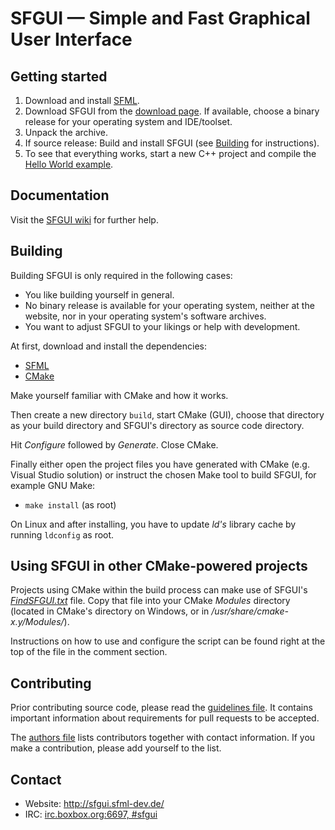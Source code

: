 # SFGUI — Simple and Fast Graphical User Interface

## Getting started

  1. Download and install [SFML](http://sfml-dev.org/).
  2. Download SFGUI from the
     [download page](https://github.com/TankOs/SFGUI/releases). If available,
     choose a binary release for your operating system and IDE/toolset.
  3. Unpack the archive.
  4. If source release: Build and install SFGUI (see [Building](#building) for
     instructions).
  5. To see that everything works, start a new C++ project and compile the
     [Hello World example](https://github.com/TankOs/SFGUI/blob/master/examples/HelloWorld.cpp).

## Documentation

Visit the [SFGUI wiki](https://github.com/TankOs/SFGUI/wiki) for further help.

## Building

Building SFGUI is only required in the following cases:

  * You like building yourself in general.
  * No binary release is available for your operating system, neither at the
    website, nor in your operating system's software archives.
  * You want to adjust SFGUI to your likings or help with development.

At first, download and install the dependencies:

  * [SFML](http://sfml-dev.org/)
  * [CMake](http://cmake.org/)

Make yourself familiar with CMake and how it works.

Then create a new directory `build`, start CMake (GUI), choose that directory
as your build directory and SFGUI's directory as source code directory.

Hit _Configure_ followed by _Generate_. Close CMake.

Finally either open the project files you have generated with CMake (e.g.
Visual Studio solution) or instruct the chosen Make tool to build SFGUI, for
example GNU Make:

  * `make install` (as root)

On Linux and after installing, you have to update _ld's_ library cache by
running `ldconfig` as root.

## Using SFGUI in other CMake-powered projects

Projects using CMake within the build process can make use of SFGUI's
[_FindSFGUI.txt_](https://github.com/TankOs/SFGUI/blob/master/cmake/Modules/FindSFGUI.cmake)
file. Copy that file into your CMake _Modules_ directory (located in CMake's
directory on Windows, or in _/usr/share/cmake-x.y/Modules/_).

Instructions on how to use and configure the script can be found right at the
top of the file in the comment section.

## Contributing

Prior contributing source code, please read the [guidelines
file](https://github.com/TankOs/SFGUI/blob/master/doc/GUIDELINES.md). It
contains important information about requirements for pull requests to be
accepted.

The [authors file](https://github.com/TankOs/SFGUI/blob/master/AUTHORS.md)
lists contributors together with contact information. If you make a
contribution, please add yourself to the list.

## Contact

  * Website: http://sfgui.sfml-dev.de/
  * IRC: [irc.boxbox.org:6697, #sfgui](irc://irc.sfml-dev.org:6697/#sfgui)
